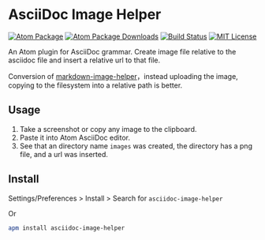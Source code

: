 # AsciiDoc Image Helper

[![Atom Package](https://img.shields.io/apm/v/asciidoc-image-helper.svg)](https://atom.io/packages/asciidoc-image-helper)
[![Atom Package Downloads](https://img.shields.io/apm/dm/asciidoc-image-helper.svg)](https://atom.io/packages/asciidoc-image-helper)
[![Build Status](https://travis-ci.org/bwklein/atom-asciidoc-image-helper.svg?branch=master)](https://travis-ci.org/bwklein/atom-asciidoc-image-helper)
[![MIT License](http://img.shields.io/badge/license-MIT-blue.svg?style=flat)](https://github.com/bwklein/atom-asciidoc-image-helper/blob/master/LICENSE.md)

An Atom plugin for AsciiDoc grammar.
Create image file relative to the asciidoc file and insert a relative url to that file.

Conversion of [markdown-image-helper](https://github.com/bigyuki/markdown-image-helper)，instead uploading the image, copying to the filesystem into a relative path is better.

## Usage

1. Take a screenshot or copy any image to the clipboard.
2. Paste it into Atom AsciiDoc editor.
3. See that an directory name `images` was created, the directory has a png file, and a url was inserted.


## Install

Settings/Preferences > Install > Search for `asciidoc-image-helper`

Or

```bash
apm install asciidoc-image-helper
```
